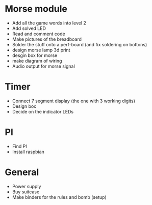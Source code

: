 # Morse module
- Add all the game words into level 2
- Add solved LED
- Read and comment code
- Make pictures of the breadboard
- Solder the stuff onto a perf-board (and fix soldering on bottons)
- design morse lamp 3d print
- desgin box for morse
- make diagram of wiring
- Audio output for morse signal

# Timer
- Connect 7 segment display (the one with 3 working digits)
- Design box
- Decide on the indicator LEDs

# PI
- Find PI
- Install raspbian

# General
- Power supply
- Buy suitcase
- Make binders for the rules and bomb (setup)
